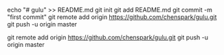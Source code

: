 echo "# gulu" >> README.md
git init
git add README.md
git commit -m "first commit"
git remote add origin https://github.com/chenspark/gulu.git
git push -u origin master

git remote add origin https://github.com/chenspark/gulu.git
git push -u origin master